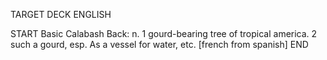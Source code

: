 TARGET DECK
ENGLISH

START
Basic
Calabash
Back: n. 1 gourd-bearing tree of tropical america. 2 such a gourd, esp. As a vessel for water, etc. [french from spanish]
END
